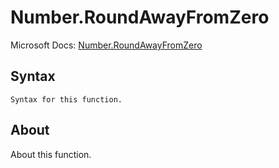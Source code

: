 ---
---

# Number.RoundAwayFromZero

Microsoft Docs: [Number.RoundAwayFromZero](https://docs.microsoft.com/en-us/powerquery-m/number-roundawayfromzero)

## Syntax

```powerquery-m
Syntax for this function.
```

## About

About this function.

